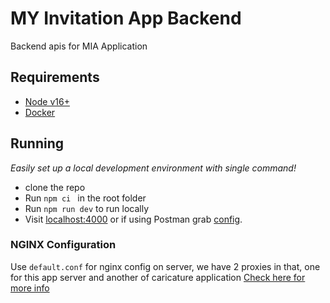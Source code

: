 # MY Invitation App Backend

Backend apis for MIA Application

## Requirements

- [Node v16+](https://nodejs.org/)
- [Docker](https://www.docker.com/)

## Running

_Easily set up a local development environment with single command!_

- clone the repo
- Run `npm ci ` in the root folder
- Run `npm run dev` to run locally
- Visit [localhost:4000](http://localhost:4000/) or if using Postman grab [config](/postman).

### NGINX Configuration

Use `default.conf` for nginx config on server, we have 2 proxies in that, one for this app server and
another of caricature application [Check here for more info](https://github.com/onfratecnologies/cartoonapp_v1.1)
